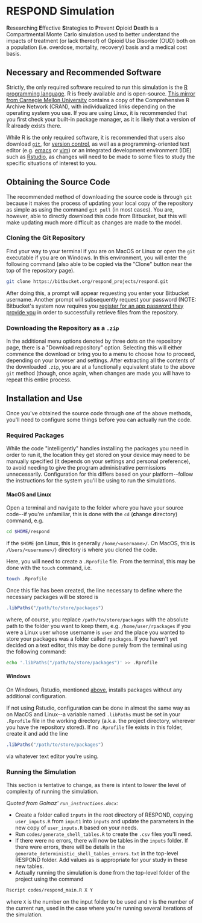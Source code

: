 # RESPOND Simulation

**R**esearching **E**ffective **S**trategies to **P**revent **O**pioid **D**eath is a Compartmental Monte Carlo simulation used to better understand the impacts of treatment (or lack thereof) of Opioid Use Disorder (OUD) both on a population (i.e. overdose, mortality, recovery) basis and a medical cost basis.

## Necessary and Recommended Software

Strictly, the only required software required to run this simulation is the [R programming language](https://www.r-project.org/). R is freely available and is open-source. [This mirror from Carnegie Mellon University](http://lib.stat.cmu.edu/R/CRAN/) contains a copy of the Comprehensive R Archive Network (CRAN), with individualized links depending on the operating system you use. If you are using Linux, it is recommended that you first check your built-in package manager, as it is likely that a version of R already exists there.

While R is the only required software, it is recommended that users also download [`git`](https://git-scm.com/downloads), for [version control](https://www.atlassian.com/git/tutorials/what-is-version-control), as well as a programming-oriented text editor (e.g. [emacs](https://www.gnu.org/software/emacs/) or [vim](https://www.vim.org)) or an integrated development environment (IDE) such as [Rstudio](https://www.rstudio.com), as changes will need to be made to some files to study the specific situations of interest to you.

## Obtaining the Source Code

The recommended method of downloading the source code is through `git` because it makes the process of updating your local copy of the repository as simple as using the command `git pull` (in most cases). You are, however, able to directly download this code from Bitbucket, but this will make updating much more difficult as changes are made to the model.

### Cloning the Git Repository

Find your way to your terminal if you are on MacOS or Linux or open the `git` executable if you are on Windows. In this environment, you will enter the following command (also able to be copied via the "Clone" button near the top of the repository page).

```sh
git clone https://bitbucket.org/respond_projects/respond.git
```
After doing this, a prompt will appear requesting you enter your Bitbucket username. Another prompt will subsequently request your password (NOTE: Bitbucket's system now requires you [register for an app password they provide you](https://bitbucket.org/account/settings/app-passwords/) in order to successfully retrieve files from the repository.

### Downloading the Repository as a `.zip`

In the additional menu options denoted by three dots on the repository page, there is a "Download repository" option. Selecting this will either commence the download or bring you to a menu to choose how to proceed, depending on your browser and settings. After extracting all the contents of the downloaded `.zip`, you are at a functionally equivalent state to the above `git` method (though, once again, when changes are made you will have to repeat this entire process.

## Installation and Use

Once you've obtained the source code through one of the above methods, you'll need to configure some things before you can actually run the code.

### Required Packages

While the code "intelligently" handles installing the packages you need in order to run it, the location they get stored on your device may need to be manually specified (it depends on your settings and personal preference), to avoid needing to give the program administrative permissions unnecessarily. Configuration for this differs based on your platform--follow the instructions for the system you'll be using to run the simulations.

#### MacOS and Linux
Open a terminal and navigate to the folder where you have your source code--if you're unfamiliar, this is done with the `cd` (**c**hange **d**irectory) command, e.g.
```sh
cd $HOME/respond
```
if the `$HOME` (on Linux, this is generally `/home/<username>/`. On MacOS, this is `/Users/<username>/`) directory is where you cloned the code.

Here, you will need to create a `.Rprofile` file. From the terminal, this may be done with the `touch` command, i.e.
```sh
touch .Rprofile
```

Once this file has been created, the line necessary to define where the necessary packages will be stored is
```R
.libPaths("/path/to/store/packages")
```
where, of course, you replace `/path/to/store/packages` with the absolute path to the folder you want to keep them, e.g. `/home/user/rpackages` if you were a Linux user whose username is `user` and the place you wanted to store your packages was a folder called `rpackages`. If you haven't yet decided on a text editor, this may be done purely from the terminal using the following command:
```sh
echo '.libPaths("/path/to/store/packages")' >> .Rprofile
```

#### Windows
On Windows, Rstudio, mentioned [above](#necessary-and-recommended-software), installs packages without any additional configuration.

If not using Rstudio, configuration can be done in almost the same way as on MacOS and Linux--a variable named `.libPaths` must be set in your `.Rprofile` file in the working directory (a.k.a. the project directory, wherever you have the repository stored). If no `.Rprofile` file exists in this folder, create it and add the line
```R
.libPaths("/path/to/store/packages")
```
via whatever text editor you're using.

### Running the Simulation
This section is tentative to change, as there is intent to lower the level of complexity of running the simulation.

*Quoted from Golnaz' `run_instructions.docx`:*

* Create a folder called `inputs` in the root directory of RESPOND, copying `user_inputs.R` from `input1` into `inputs` and update the parameters in the new copy of `user_inputs.R` based on your needs.
* Run `codes/generate_shell_tables.R` to create the `.csv` files you'll need.
* If there were no errors, there will now be tables in the `inputs` folder. If there were errors, there will be details in the `generate_deterministic_shell_tables_errors.txt` in the top-level RESPOND folder. Add values as is appropriate for your study in these new tables.
* Actually running the simulation is done from the top-level folder of the project using the command
```sh
Rscript codes/respond_main.R X Y
```
where `X` is the number on the input folder to be used and `Y` is the number of the current run, used in the case where you're running several iterations of the simulation.

